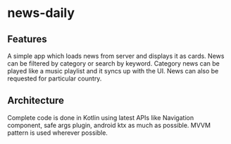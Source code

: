 # news-daily

## Features

A simple app which loads news from server and displays it as cards. News can be filtered by category or search by keyword. Category news can be played like a music playlist and it syncs up with the UI. News can also be requested for particular country.

## Architecture

Complete code is done in Kotlin using latest APIs like Navigation component, safe args plugin, android ktx as much as possible. MVVM pattern is used wherever possible.
